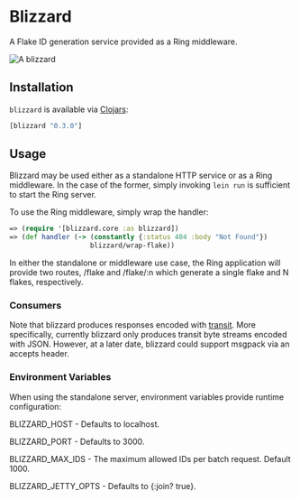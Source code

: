 # Blizzard

A Flake ID generation service provided as a Ring middleware.

![A blizzard](http://upload.wikimedia.org/wikipedia/commons/0/0d/Blizzard2_-_NOAA.jpg)

## Installation
`blizzard` is available via [Clojars](https://clojars.org/blizzard):

```clojure
[blizzard "0.3.0"]
```

## Usage

Blizzard may be used either as a standalone HTTP service or as a Ring
middleware. In the case of the former, simply invoking `lein run` is sufficient
to start the Ring server.

To use the Ring middleware, simply wrap the handler:

```clojure
=> (require '[blizzard.core :as blizzard])
=> (def handler (-> (constantly {:status 404 :body "Not Found"})
                    blizzard/wrap-flake))
```

In either the standalone or middleware use case, the Ring application will
provide two routes, /flake and /flake/:n which generate a single flake and N
flakes, respectively.

### Consumers

Note that blizzard produces responses encoded with [transit](https://github.com/cognitect/transit-clj). More specifically, currently blizzard only produces transit byte
streams encoded with JSON. However, at a later date, blizzard could support
msgpack via an accepts header.

### Environment Variables

When using the standalone server, environment variables provide runtime
configuration:

  BLIZZARD_HOST       - Defaults to localhost.

  BLIZZARD_PORT       - Defaults to 3000.

  BLIZZARD_MAX_IDS    - The maximum allowed IDs per batch request. Default
                        1000.

  BLIZZARD_JETTY_OPTS - Defaults to {:join? true}.
